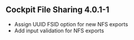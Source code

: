 ## Cockpit File Sharing 4.0.1-1

* Assign UUID FSID option for new NFS exports
* Add input validation for NFS exports